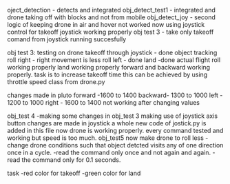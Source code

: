 oject_detection - detects and integrated
obj_detect_test1 - integrated and drone taking off with blocks and not from mobile
obj_detect_joy -  second logic of keeping drone in air and hover
not worked now using joystick control for takeoff
joystick working properly 
obj test 3 - take only takeoff comand from joystick
running succesfully


obj test 3:
testing on drone 
takeoff through joystick - done
object tracking
roll right - right movement is less
roll left - done
land -done
actual flight 
roll working properly
land working properly
forward and backward working properly.
task is to increase takeoff time this can be achieved by using throttle speed class from drone.py

changes made in pluto
forward -1600 to 1400
backward- 1300 to 1000
left - 1200 to 1000
right - 1600 to 1400
not working after changing values

obj_test 4 -making some changes in obj_test 3
making use of joystick axis button
changes are made in joystick a whole new code of jostick.py is added in this file now drone is working properly.
every command tested and working but speed is too much.
obj_test5
now make drone to roll less
-change drone conditions such that object detcted visits any of one direction once in a cycle.
-read the command only once and not again and again.
-read the command only for 0.1 seconds.


task
-red color for takeoff
-green color for land
